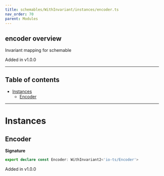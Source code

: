 ```yaml
---
title: schemables/WithInvariant/instances/encoder.ts
nav_order: 70
parent: Modules
---
```


## encoder overview

Invariant mapping for schemable

Added in v1.0.0

---

<h2 class="text-delta">Table of contents</h2>

- [Instances](#instances)
  - [Encoder](#encoder)

---

# Instances

## Encoder

**Signature**

```ts
export declare const Encoder: WithInvariant2<'io-ts/Encoder'>
```

Added in v1.0.0
